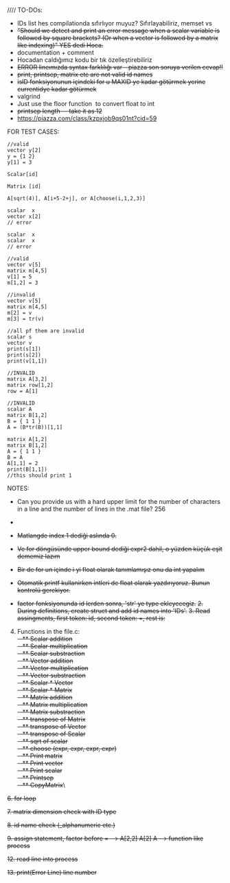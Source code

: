 
//// TO-DOs:

- IDs list hes compilationda sıfırlıyor muyuz? Sıfırlayabiliriz, memset vs
- ~~"Should we detect and print an error message when a scalar variable is followed by square brackets? (Or when a vector is followed by a matrix like indexing)" YES dedi Hoca.~~
- documentation + comment
- Hocadan caldığımız kodu bir tık özelleştirebiliriz
- ~~ERROR lineımızda syntax farklılığı var - piazza son soruya verilen cevap!!~~
- ~~print, printsep, matrix etc are not valid id names~~
- ~~isID fonksiyonunun içindeki for u MAXID ye kadar götürmek yerine currentidye kadar götürmek~~
- valgrind
- Just use the floor function  to convert float to int
- ~~printsep length -- take it as 12~~
- https://piazza.com/class/kzpxjob9qs01nt?cid=59



FOR TEST CASES: 

```
//valid
vector y[2]
y = {1 2}
y[1] = 3
```

```
Scalar[id]
```

```
Matrix [id]
```

```
A[sqrt(4)], A[i+5-2+j], or A[choose(i,1,2,3)]
```

```
scalar  x
vector x[2]
// error
```

```
scalar  x
scalar  x
// error
```

```
//valid
vector v[5]
matrix m[4,5]
v[1] = 5
m[1,2] = 3
```

```
//invalid
vector v[5]
matrix m[4,5]
m[2] = v
m[3] = tr(v)
```

```
//all pf them are invalid
scalar s
vector v
print(s[1])
print(s[2])
print(v[1,1])
```

```
//INVALID
matrix A[3,2]
matrix row[1,2]
row = A[1]
```

```
//INVALID
scalar A
matrix B[1,2]
B = { 1 1 }
A = (B*tr(B))[1,1]
```

```
matrix A[1,2]
matrix B[1,2]
A = { 1 1 }
B = A
A[1,1] = 2
print(B[1,1])
//this should print 1
```
NOTES:
- Can you provide us with a hard upper limit for the number of characters in a line and the number of lines in the .mat file? 256
- 




- ~~Matlangde index 1 dediği aslında 0.~~
- ~~Ve for döngüsünde upper bound dediği expr2 dahil, o yüzden küçük eşit dememiz lazım~~
- ~~Bir de for un içinde i yi float olarak tanımlamışız onu da int yapalım~~
- ~~Otomatik printf kullanirken intleri de float olarak yazdırıyoruz. Bunun kontrolü gerekiyor.~~
- ~~factor fonksiyonunda id lerden sonra, 'str' ye type ekleyecegiz.~~
~~2. During definitions, create struct and add id names into 'IDs'.~~
~~3. Read assingments, first token: id, second token: =, rest is: <expr>~~
4. Functions in the file.c:\
~~&nbsp;&nbsp;&nbsp;** Scalar addition\
&nbsp;&nbsp;&nbsp;** Scalar multiplication\
&nbsp;&nbsp;&nbsp;** Scalar substraction\
&nbsp;&nbsp;&nbsp;** Vector addition\
&nbsp;&nbsp;&nbsp;** Vector multiplication\
&nbsp;&nbsp;&nbsp;** Vector substraction\
&nbsp;&nbsp;&nbsp;** Scalar * Vector\
&nbsp;&nbsp;&nbsp;** Scalar * Matrix\
&nbsp;&nbsp;&nbsp;** Matrix addition\
&nbsp;&nbsp;&nbsp;** Matrix multiplication\
&nbsp;&nbsp;&nbsp;** Matrix substraction\
&nbsp;&nbsp;&nbsp;** transpose of Matrix\
&nbsp;&nbsp;&nbsp;** transpose of Vector\
&nbsp;&nbsp;&nbsp;** transpose of Scalar\
&nbsp;&nbsp;&nbsp;** sqrt of scalar\
&nbsp;&nbsp;&nbsp;** choose (expr, expr, expr, expr)\
&nbsp;&nbsp;&nbsp;** Print matrix\
&nbsp;&nbsp;&nbsp;** Print vector\
&nbsp;&nbsp;&nbsp;** Print scalar\
&nbsp;&nbsp;&nbsp;** Printsep\
&nbsp;&nbsp;&nbsp;** CopyMatrix~~\
  
~~6. for loop~~
  
~~7. matrix dimension check with ID type~~
  
~~8. id name check (_alphanumeric etc.)~~
  
~~9. assign statement, factor before = --> A[2,2] A[2] A --> function like process~~
  
~~12. read line into process~~
  
~~13. print(Error Line) line number~~
 
